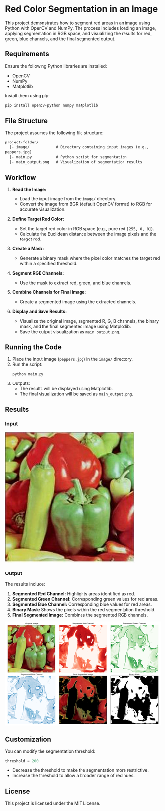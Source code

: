 # Red Color Segmentation in an Image

This project demonstrates how to segment red areas in an image using Python with OpenCV and NumPy. The process includes loading an image, applying segmentation in RGB space, and visualizing the results for red, green, blue channels, and the final segmented output.

## Requirements

Ensure the following Python libraries are installed:

- OpenCV
- NumPy
- Matplotlib

Install them using pip:
```bash
pip install opencv-python numpy matplotlib
```

## File Structure

The project assumes the following file structure:
```
project-folder/
  |- image/            # Directory containing input images (e.g., peppers.jpg)
  |- main.py           # Python script for segmentation
  |- main_output.png   # Visualization of segmentation results
```

## Workflow

1. **Read the Image:**
   - Load the input image from the `image/` directory.
   - Convert the image from BGR (default OpenCV format) to RGB for accurate visualization.

2. **Define Target Red Color:**
   - Set the target red color in RGB space (e.g., pure red `[255, 0, 0]`).
   - Calculate the Euclidean distance between the image pixels and the target red.

3. **Create a Mask:**
   - Generate a binary mask where the pixel color matches the target red within a specified threshold.

4. **Segment RGB Channels:**
   - Use the mask to extract red, green, and blue channels.

5. **Combine Channels for Final Image:**
   - Create a segmented image using the extracted channels.

6. **Display and Save Results:**
   - Visualize the original image, segmented R, G, B channels, the binary mask, and the final segmented image using Matplotlib.
   - Save the output visualization as `main_output.png`.

## Running the Code

1. Place the input image (`peppers.jpg`) in the `image/` directory.
2. Run the script:
   ```bash
   python main.py
   ```
3. Outputs:
   - The results will be displayed using Matplotlib.
   - The final visualization will be saved as `main_output.png`.

## Results

### Input
![Input Image](image/peppers.jpg)

### Output
The results include:

1. **Segmented Red Channel:** Highlights areas identified as red.
2. **Segmented Green Channel:** Corresponding green values for red areas.
3. **Segmented Blue Channel:** Corresponding blue values for red areas.
4. **Binary Mask:** Shows the pixels within the red segmentation threshold.
5. **Final Segmented Image:** Combines the segmented RGB channels.

![Result](main_output.png)

## Customization

You can modify the segmentation threshold:
```python
threshold = 200
```
- Decrease the threshold to make the segmentation more restrictive.
- Increase the threshold to allow a broader range of red hues.

## License

This project is licensed under the MIT License.

